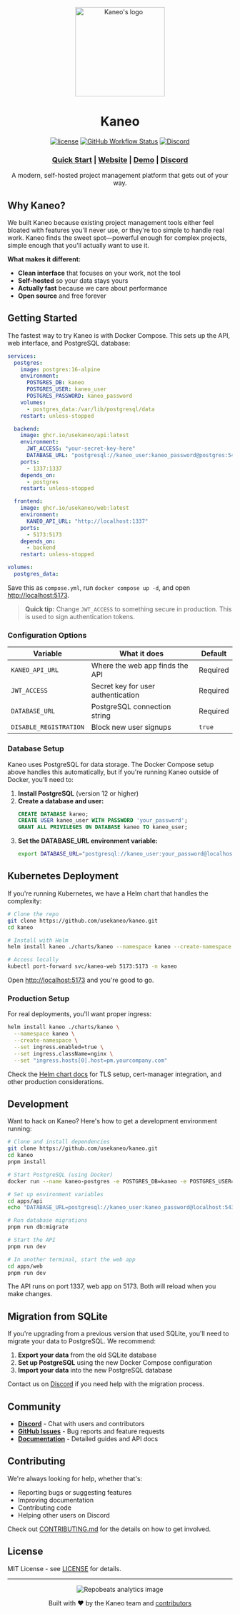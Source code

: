 <p align="center">
  <a href="https://kaneo.app">
    <img src="https://assets.kaneo.app/logo-mono-rounded.png" alt="Kaneo's logo" width="200" />
  </a>
</p>

<h1 align="center">Kaneo</h1>

<div align="center">

[![license](https://img.shields.io/badge/license-MIT-blue.svg)](LICENSE)
[![GitHub Workflow Status](https://img.shields.io/github/actions/workflow/status/usekaneo/kaneo/ci.yml?branch=main)](https://github.com/usekaneo/kaneo/actions)
[![Discord](https://img.shields.io/discord/1326250681530843178?color=7389D8&label=&logo=discord&logoColor=ffffff)](https://discord.gg/rU4tSyhXXU)

</div>

<div align="center">
  <h3>
    <a href="https://kaneo.app/docs">Quick Start</a>
    <span> | </span>
    <a href="https://kaneo.app">Website</a>
    <span> | </span>
    <a href="https://demo.kaneo.app">Demo</a>
    <span> | </span>
    <a href="https://discord.gg/rU4tSyhXXU">Discord</a>
  </h3>
</div>

<p align="center">A modern, self-hosted project management platform that gets out of your way.</p>

## Why Kaneo?

We built Kaneo because existing project management tools either feel bloated with features you'll never use, or they're too simple to handle real work. Kaneo finds the sweet spot—powerful enough for complex projects, simple enough that you'll actually want to use it.

**What makes it different:**
- **Clean interface** that focuses on your work, not the tool
- **Self-hosted** so your data stays yours
- **Actually fast** because we care about performance
- **Open source** and free forever

## Getting Started

The fastest way to try Kaneo is with Docker Compose. This sets up the API, web interface, and PostgreSQL database:

```yaml
services:
  postgres:
    image: postgres:16-alpine
    environment:
      POSTGRES_DB: kaneo
      POSTGRES_USER: kaneo_user
      POSTGRES_PASSWORD: kaneo_password
    volumes:
      - postgres_data:/var/lib/postgresql/data
    restart: unless-stopped

  backend:
    image: ghcr.io/usekaneo/api:latest
    environment:
      JWT_ACCESS: "your-secret-key-here"
      DATABASE_URL: "postgresql://kaneo_user:kaneo_password@postgres:5432/kaneo"
    ports:
      - 1337:1337
    depends_on:
      - postgres
    restart: unless-stopped

  frontend:
    image: ghcr.io/usekaneo/web:latest
    environment:
      KANEO_API_URL: "http://localhost:1337"
    ports:
      - 5173:5173
    depends_on:
      - backend
    restart: unless-stopped

volumes:
  postgres_data:
```

Save this as `compose.yml`, run `docker compose up -d`, and open [http://localhost:5173](http://localhost:5173).

> **Quick tip:** Change `JWT_ACCESS` to something secure in production. This is used to sign authentication tokens.

### Configuration Options

| Variable | What it does | Default |
| -------- | ------------ | ------- |
| `KANEO_API_URL` | Where the web app finds the API | Required |
| `JWT_ACCESS` | Secret key for user authentication | Required |
| `DATABASE_URL` | PostgreSQL connection string | Required |
| `DISABLE_REGISTRATION` | Block new user signups | `true` |

### Database Setup

Kaneo uses PostgreSQL for data storage. The Docker Compose setup above handles this automatically, but if you're running Kaneo outside of Docker, you'll need to:

1. **Install PostgreSQL** (version 12 or higher)
2. **Create a database and user:**
   ```sql
   CREATE DATABASE kaneo;
   CREATE USER kaneo_user WITH PASSWORD 'your_password';
   GRANT ALL PRIVILEGES ON DATABASE kaneo TO kaneo_user;
   ```
3. **Set the DATABASE_URL environment variable:**
   ```bash
   export DATABASE_URL="postgresql://kaneo_user:your_password@localhost:5432/kaneo"
   ```

## Kubernetes Deployment

If you're running Kubernetes, we have a Helm chart that handles the complexity:

```bash
# Clone the repo
git clone https://github.com/usekaneo/kaneo.git
cd kaneo

# Install with Helm
helm install kaneo ./charts/kaneo --namespace kaneo --create-namespace

# Access locally
kubectl port-forward svc/kaneo-web 5173:5173 -n kaneo
```

Open [http://localhost:5173](http://localhost:5173) and you're good to go.

### Production Setup

For real deployments, you'll want proper ingress:

```bash
helm install kaneo ./charts/kaneo \
  --namespace kaneo \
  --create-namespace \
  --set ingress.enabled=true \
  --set ingress.className=nginx \
  --set "ingress.hosts[0].host=pm.yourcompany.com"
```

Check the [Helm chart docs](./charts/kaneo/README.md) for TLS setup, cert-manager integration, and other production considerations.

## Development

Want to hack on Kaneo? Here's how to get a development environment running:

```bash
# Clone and install dependencies
git clone https://github.com/usekaneo/kaneo.git
cd kaneo
pnpm install

# Start PostgreSQL (using Docker)
docker run --name kaneo-postgres -e POSTGRES_DB=kaneo -e POSTGRES_USER=kaneo_user -e POSTGRES_PASSWORD=kaneo_password -p 5432:5432 -d postgres:16-alpine

# Set up environment variables
cd apps/api
echo "DATABASE_URL=postgresql://kaneo_user:kaneo_password@localhost:5432/kaneo" > .env

# Run database migrations
pnpm run db:migrate

# Start the API
pnpm run dev

# In another terminal, start the web app
cd apps/web
pnpm run dev
```

The API runs on port 1337, web app on 5173. Both will reload when you make changes.

## Migration from SQLite

If you're upgrading from a previous version that used SQLite, you'll need to migrate your data to PostgreSQL. We recommend:

1. **Export your data** from the old SQLite database
2. **Set up PostgreSQL** using the new Docker Compose configuration
3. **Import your data** into the new PostgreSQL database

Contact us on [Discord](https://discord.gg/rU4tSyhXXU) if you need help with the migration process.

## Community

- **[Discord](https://discord.gg/rU4tSyhXXU)** - Chat with users and contributors
- **[GitHub Issues](https://github.com/usekaneo/kaneo/issues)** - Bug reports and feature requests
- **[Documentation](https://kaneo.app/quick-start)** - Detailed guides and API docs

## Contributing

We're always looking for help, whether that's:
- Reporting bugs or suggesting features
- Improving documentation
- Contributing code
- Helping other users on Discord

Check out [CONTRIBUTING.md](CONTRIBUTING.md) for the details on how to get involved.

## License

MIT License - see [LICENSE](LICENSE) for details.

---

<div align="center">
  <img src="https://repobeats.axiom.co/api/embed/3e8367ec2b2350e4fc48662df33c81dac657b833.svg" alt="Repobeats analytics image" />
</div>

<p align="center">
  Built with ❤️ by the Kaneo team and <a href="#contributors">contributors</a>
</p>
